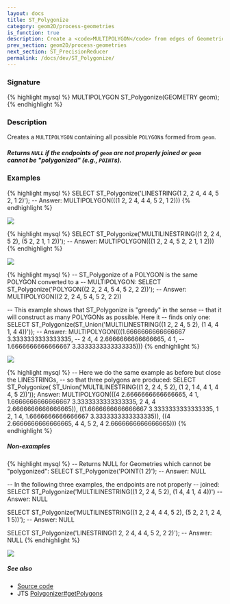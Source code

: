 ```yaml
---
layout: docs
title: ST_Polygonize
category: geom2D/process-geometries
is_function: true
description: Create a <code>MULTIPOLYGON</code> from edges of Geometries
prev_section: geom2D/process-geometries
next_section: ST_PrecisionReducer
permalink: /docs/dev/ST_Polygonize/
---
```


### Signature

{% highlight mysql %}
MULTIPOLYGON ST_Polygonize(GEOMETRY geom);
{% endhighlight %}

### Description

Creates a `MULTIPOLYGON` containing all possible `POLYGON`s formed
from `geom`.

<div class="note info">
    <h5> Returns <code>NULL</code> if the endpoints of
    <code>geom</code> are not properly joined or <code>geom</code>
    cannot be "polygonized" (e.g., <code>POINT</code>s).</h5>
</div>

### Examples

{% highlight mysql %}
SELECT ST_Polygonize('LINESTRING(1 2, 2 4, 4 4, 5 2, 1 2)');
-- Answer: MULTIPOLYGON(((1 2, 2 4, 4 4, 5 2, 1 2)))
{% endhighlight %}

<img class="displayed" src="../ST_Polygonize_2.png"/>

{% highlight mysql %}
SELECT ST_Polygonize('MULTILINESTRING((1 2, 2 4, 5 2),
                                      (5 2, 2 1, 1 2))');
-- Answer: MULTIPOLYGON(((1 2, 2 4, 5 2, 2 1, 1 2)))
{% endhighlight %}

<img class="displayed" src="../ST_Polygonize_3.png"/>

{% highlight mysql %}
-- ST_Polygonize of a POLYGON is the same POLYGON converted to a
-- MULTIPOLYGON:
SELECT ST_Polygonize('POLYGON((2 2, 2 4, 5 4, 5 2, 2 2))');
-- Answer: MULTIPOLYGON((2 2, 2 4, 5 4, 5 2, 2 2))

-- This example shows that ST_Polygonize is "greedy" in the sense
-- that it will construct as many POLYGONs as possible. Here it
-- finds only one:
SELECT ST_Polygonize(ST_Union('MULTILINESTRING((1 2, 2 4, 5 2),
                                               (1 4, 4 1, 4 4))'));
-- Answer: MULTIPOLYGON(((1.6666666666666667 3.3333333333333335,
--                        2 4, 4 2.6666666666666665, 4 1,
--                        1.6666666666666667 3.3333333333333335)))
{% endhighlight %}

<img class="displayed" src="../ST_Polygonize_4.png"/>

{% highlight mysql %}
-- Here we do the same example as before but close the LINESTRINGs,
-- so that three polygons are produced:
SELECT ST_Polygonize(
            ST_Union('MULTILINESTRING((1 2, 2 4, 5 2),
                                      (1 2, 1 4, 4 1, 4 4, 5 2))'));
Answer: MULTIPOLYGON(((4 2.6666666666666665, 4 1,
                        1.6666666666666667 3.3333333333333335,
                        2 4, 4 2.6666666666666665)),
                      ((1.6666666666666667 3.3333333333333335,
                        1 2, 1 4,
                        1.6666666666666667 3.3333333333333335)),
                      ((4 2.6666666666666665,
                        4 4, 5 2,
                        4 2.6666666666666665)))
{% endhighlight %}

##### Non-examples

{% highlight mysql %}
-- Returns NULL for Geometries which cannot be "polygonized":
SELECT ST_Polygonize('POINT(1 2)');
-- Answer: NULL

-- In the following three examples, the endpoints are not properly
-- joined:
SELECT ST_Polygonize('MULTILINESTRING((1 2, 2 4, 5 2),
                                      (1 4, 4 1, 4 4))')
-- Answer: NULL

SELECT ST_Polygonize('MULTILINESTRING((1 2, 2 4, 4 4, 5 2),
                                      (5 2, 2 1, 2 4, 1 5))');
-- Answer: NULL

SELECT ST_Polygonize('LINESTRING(1 2, 2 4, 4 4, 5 2, 2 2)');
-- Answer: NULL
{% endhighlight %}

<img class="displayed" src="../ST_Polygonize_1.png"/>

##### See also

* <a href="https://github.com/irstv/H2GIS/blob/master/h2spatial-ext/src/main/java/org/h2gis/h2spatialext/function/spatial/processing/ST_Polygonize.java" target="_blank">Source code</a>
* JTS [Polygonizer#getPolygons][jts]

[jts]: http://tsusiatsoftware.net/jts/javadoc/com/vividsolutions/jts/operation/polygonize/Polygonizer.html#getPolygons()
